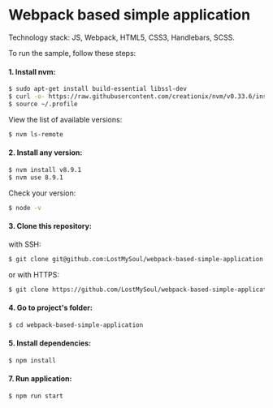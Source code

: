 # Webpack based simple application

Technology stack: JS, Webpack, HTML5, CSS3, Handlebars, SCSS.

To run the sample, follow these steps:

#### 1. Install nvm:

```sh
$ sudo apt-get install build-essential libssl-dev
$ curl -o- https://raw.githubusercontent.com/creationix/nvm/v0.33.6/install.sh | bash
$ source ~/.profile
```

View the list of available versions:

```sh
$ nvm ls-remote
```

#### 2. Install any version:

```sh
$ nvm install v8.9.1
$ nvm use 8.9.1
```

Check your version:

```sh
$ node -v
```

#### 3. Clone this repository:

with SSH:

```sh
$ git clone git@github.com:LostMySoul/webpack-based-simple-application.git
```

or with HTTPS:

```sh
$ git clone https://github.com/LostMySoul/webpack-based-simple-application.git
```

#### 4. Go to project's folder:

```sh
$ cd webpack-based-simple-application
```

#### 5. Install dependencies:

```sh
$ npm install
```

#### 7. Run application:

```sh
$ npm run start
```